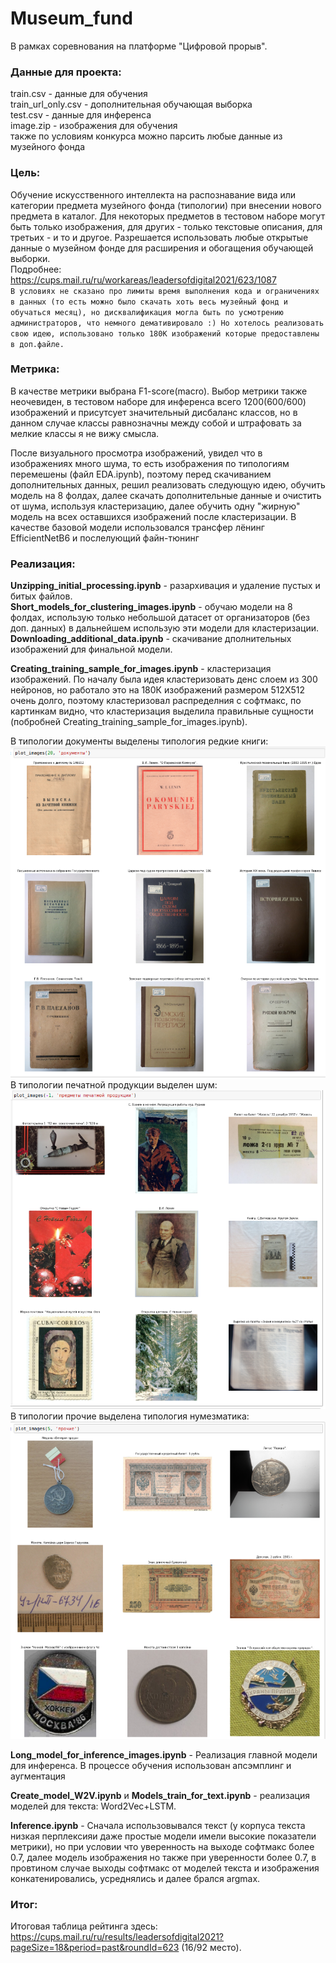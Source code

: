 # Museum_fund<br />
В рамках соревнования на платформе "Цифровой прорыв".<br/>

### Данные для проекта:<br/> 
train.csv - данные для обучения<br/> 
train_url_only.csv - дополнительная обучающая выборка<br/>
test.csv - данные для инференса<br/>
image.zip - изображения для обучения<br/>
также по условиям конкурса можно парсить любые данные из музейного фонда<br/> 

### Цель:<br/>
Обучение искусственного интеллекта на распознавание вида или категории предмета музейного фонда (типологии) при внесении нового предмета в каталог. Для некоторых предметов в тестовом наборе могут быть только изображения, для других - только текстовые описания, для третьих - и то и другое. Разрешается использовать любые открытые данные о музейном фонде для расширения и обогащения обучающей выборки.<br/> 
Подробнее: https://cups.mail.ru/ru/workareas/leadersofdigital2021/623/1087<br/> 
`В условиях не сказано про лимиты время выполнения кода и ограничениях в данных (то есть можно было скачать хоть весь музейный фонд и обучаться месяц), но дисквалификация могла быть по усмотрению администраторов, что немного демативировало :) Но хотелось реализовать свою идею, использовано только 180К изображений которые предоставлены в доп.файле.`<br/>
### Метрика: <br/>
В качестве метрики выбрана F1-score(macro). Выбор метрики также неочевиден, в тестовом наборе для инференса всего 1200(600/600) изображений и присутсует значительный дисбаланс классов, но в данном случае классы равнозначны между собой и штрафовать за мелкие классы я не вижу смысла.<br/>   

После визуального просмотра изображений, увидел что в изображениях много шума, то есть изображения по типологиям перемешены (файл EDA.ipynb), поэтому перед скачиванием дополнительных данных, решил реализовать следующую идею, обучить модель на 8 фолдах, далее скачать дополнительные данные и очистить от шума, используя кластеризацию, далее обучить одну "жирную" модель на всех оставшихся изображений после кластеризации. В качестве базовой модели использовался трансфер лёнинг EfficientNetB6 и послелующий файн-тюнинг<br/>   
### Реализация:<br/> 
**Unzipping_initial_processing.ipynb** - разархивация и удаление пустых и битых файлов.<br/> 
**Short_models_for_clustering_images.ipynb** - обучаю модели на 8 фолдах, использую только небольшой датасет от организаторов (без доп. данных) в дальнейшем использую эти модели для кластеризации.
**Downloading_additional_data.ipynb** - скачивание дполнительных изображений для финальной модели.

**Сreating_training_sample_for_images.ipynb** - кластеризация изображений. По началу была идея кластеризовать денс слоем из 300 нейронов, но работало это на 180К изображений размером 512Х512 очень долго, поэтому кластеризовал распределния с софтмакс, по картинкам видно, что кластеризация выделила правильные сущности (побробней Сreating_training_sample_for_images.ipynb).<br/> 

В типологии документы выделены типология редкие книги:<br/> 
![demo](https://github.com/chelmed/Museum_fund/blob/main/doc.png)<br/> 
В типологии печатной продукции выделен шум:<br/>
![demo](https://github.com/chelmed/Museum_fund/blob/main/print_prod.png)<br/> 
В типологии прочие выделена типология нумезматика:<br/>
![demo](https://github.com/chelmed/Museum_fund/blob/main/num.png)<br/>

**Long_model_for_inference_images.ipynb** - Реализация главной модели для инференса. В процессе обучения использован апсэмплинг и аугментация<br/>

**Create_model_W2V.ipynb** и **Models_train_for_text.ipynb** - реализация моделей для текста: Word2Vec+LSTM.<br/>

**Inference.ipynb** - Сначала использовывался текст (у корпуса текста низкая перплексияи даже простые модели имели высокие показатели метрики), но при  условии что уверенность на выходе софтмакс более 0.7, далее модель изображения но также при уверенности более 0.7, в провтином случае выходы софтмакс от моделей текста и изображения конкатенировались, усреднялись и далее брался argmax.   

### Итог:<br/>
Итоговая таблица рейтинга здесь: https://cups.mail.ru/ru/results/leadersofdigital2021?pageSize=18&period=past&roundId=623 (16/92 место). 





